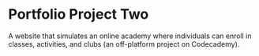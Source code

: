 # Portfolio Project Two
A website that simulates an online academy where individuals can enroll in classes, activities, and clubs (an off-platform project on Codecademy).
